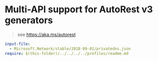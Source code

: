 # Multi-API support for AutoRest v3 generators

> see https://aka.ms/autorest

``` yaml $(enable-multi-api)
input-file:
  - Microsoft.Network/stable/2018-09-01/privatedns.json
require: $(this-folder)/../../../../profiles/readme.md
```
